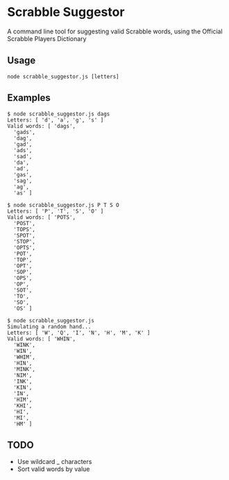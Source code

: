 Scrabble Suggestor
==================

A command line tool for suggesting valid Scrabble words, using the Official Scrabble Players Dictionary

Usage
-----

    node scrabble_suggestor.js [letters]

Examples
--------

    $ node scrabble_suggestor.js dags
    Letters: [ 'd', 'a', 'g', 's' ]
    Valid words: [ 'dags',
      'gads',
      'dag',
      'gad',
      'ads',
      'sad',
      'da',
      'ad',
      'gas',
      'sag',
      'ag',
      'as' ]

    $ node scrabble_suggestor.js P T S O
    Letters: [ 'P', 'T', 'S', 'O' ]
    Valid words: [ 'POTS',
      'POST',
      'TOPS',
      'SPOT',
      'STOP',
      'OPTS',
      'POT',
      'TOP',
      'OPT',
      'SOP',
      'OPS',
      'OP',
      'SOT',
      'TO',
      'SO',
      'OS' ]

    $ node scrabble_suggestor.js
    Simulating a random hand...
    Letters: [ 'W', 'Q', 'I', 'N', 'H', 'M', 'K' ]
    Valid words: [ 'WHIN',
      'WINK',
      'WIN',
      'WHIM',
      'HIN',
      'MINK',
      'NIM',
      'INK',
      'KIN',
      'IN',
      'HIM',
      'KHI',
      'HI',
      'MI',
      'HM' ]

TODO
----
- Use wildcard _ characters
- Sort valid words by value
